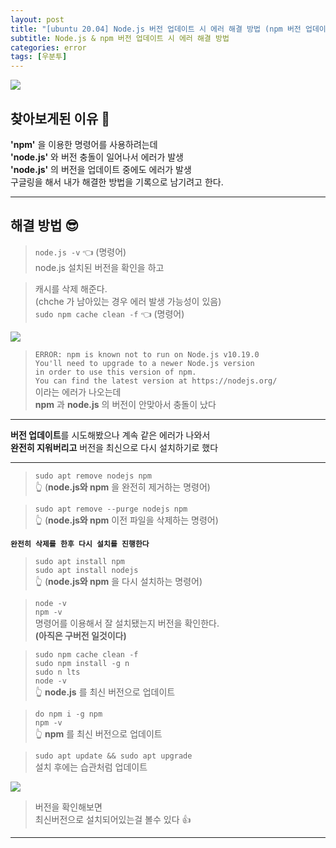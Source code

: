 ```yaml
---
layout: post
title: "[ubuntu 20.04] Node.js 버전 업데이트 시 에러 해결 방법 (npm 버전 업데이트)"
subtitle: Node.js & npm 버전 업데이트 시 에러 해결 방법
categories: error
tags: [우분투]
---
```


![](https://velog.velcdn.com/images/-__-/post/360f4a7e-a798-40f9-a1eb-30447250d29d/image.png)

## 찾아보게된 이유 🧐

**'npm'** 을 이용한 명령어를 사용하려는데<br>
**'node.js'** 와 버전 충돌이 일어나서 에러가 발생<br>
**'node.js'** 의 버전을 업데이트 중에도 에러가 발생<br>
구글링을 해서 내가 해결한 방법을 기록으로 남기려고 한다.

---

## 해결 방법 😎

> `node.js -v` 👈 (명령어)<br>
> node.js 설치된 버전을 확인을 하고

> 캐시를 삭제 해준다.<br>
> (chche 가 남아있는 경우 에러 발생 가능성이 있음)<br>
> `sudo npm cache clean -f` 👈 (명령어)

![](https://velog.velcdn.com/images/-__-/post/c972baf0-257e-45e0-baaa-73a29af6f8a7/image.png)

> `ERROR: npm is known not to run on Node.js v10.19.0`<br>
> `You'll need to upgrade to a newer Node.js version`<br>
> `in order to use this version of npm.`<br>
> `You can find the latest version at https://nodejs.org/`<br>
> 이라는 에러가 나오는데<br>
> **npm** 과 **node.js** 의 버전이 안맞아서 충돌이 났다

---

**버전 업데이트**를 시도해봤으나 계속 같은 에러가 나와서<br>
**완전히 지워버리고** 버전을 최신으로 다시 설치하기로 했다

---

> `sudo apt remove nodejs npm`<br>
> 👆 (**node.js와 npm** 을 완전히 제거하는 명령어)

> `sudo apt remove --purge nodejs npm`<br>
> 👆 (**node.js와 npm** 이전 파일을 삭제하는 명령어)

**`완전히 삭제를 한후 다시 설치를 진행한다`**

> `sudo apt install npm`<br>
> `sudo apt install nodejs`<br>
> 👆 (**node.js와 npm** 을 다시 설치하는 명령어)

> `node -v`<br>
> `npm -v`<br>
> 명령어를 이용해서 잘 설치됐는지 버전을 확인한다.<br>
> **(아직은 구버전 일것이다)**

> `sudo npm cache clean -f`<br>
> `sudo npm install -g n`<br>
> `sudo n lts`<br>
> `node -v`<br>
> 👆 **node.js** 를 최신 버전으로 업데이트

> `do npm i -g npm`<br>
> `npm -v`<br>
> 👆 **npm** 를 최신 버전으로 업데이트

> `sudo apt update && sudo apt upgrade`<br>
> 설치 후에는 습관처럼 업데이트

![](https://velog.velcdn.com/images/-__-/post/39dfcbf0-e85f-476f-b1a4-d6909797c148/image.png)

> 버전을 확인해보면<br>
> 최신버전으로 설치되어있는걸 볼수 있다 👍

---
